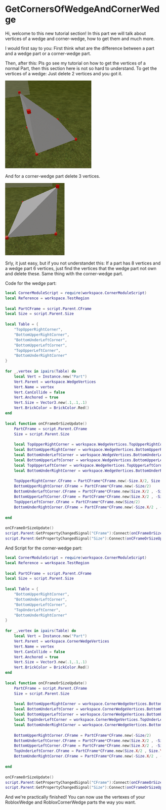 # GetCornersOfWedgeAndCornerWedge
Hi, welcome to this new tutorial section! In this part we will talk about vertices of a wedge and corner-wedge, how to get them and much more. 

I would first say to you: First think what are the difference between a part and a wedge part or a corner-wedge part.

Then, after this: Pls go see my tutorial on how to get the vertices of a normal Part, then this section here is not so hard to understand. To get the vertices of a wedge:
Just delete 2 vertices and you got it.

![WedgePart](imgs/GetCornersOfWedgeAndCornerWedge/WedgePart.png)

And for a corner-wedge part delete 3 vertices.

![CornerWedgePart](imgs/GetCornersOfWedgeAndCornerWedge/CornerWedgePart.png)

Srly, it just easy, but if you not understandet this:
If a part has 8 vertices and a wedge part 6 vertices, just find the vertices that the wedge part not own and delete these. Same thing with the corner-wedge part.

Code for the wedge part:
```lua
local CornerModuleScript = require(workspace.CornerModuleScript)
local Reference = workspace.TestRegion

local PartCFrame = script.Parent.CFrame
local Size = script.Parent.Size

local Table = {
	"TopUpperRightCorner",
	"BottomUpperRightCorner",
	"BottomUnderLeftCorner",
	"BottomUpperLeftCorner",
	"TopUpperLeftCorner",
	"BottomUnderRightCorner"
}

for _,vertex in ipairs(Table) do
	local Vert = Instance.new("Part")
	Vert.Parent = workspace.WedgeVertices
	Vert.Name = vertex
	Vert.CanCollide = false
	Vert.Anchored = true
	Vert.Size = Vector3.new(.1,.1,.1)
	Vert.BrickColor = BrickColor.Red()
end

local function onCFrameOrSizeUpdate()
	PartCFrame = script.Parent.CFrame
	Size = script.Parent.Size
	
	local TopUpperRightCorner = workspace.WedgeVertices.TopUpperRightCorner
	local BottomUpperRightCorner = workspace.WedgeVertices.BottomUpperRightCorner
	local BottomUnderLeftCorner = workspace.WedgeVertices.BottomUnderLeftCorner
	local BottomUpperLeftCorner = workspace.WedgeVertices.BottomUpperLeftCorner
	local TopUpperLeftCorner = workspace.WedgeVertices.TopUpperLeftCorner
	local BottomUnderRightCorner = workspace.WedgeVertices.BottomUnderRightCorner
	
	TopUpperRightCorner.CFrame = PartCFrame*CFrame.new(-Size.X/2, Size.Y/2, Size.Z/2)
	BottomUpperRightCorner.CFrame = PartCFrame*CFrame.new(-Size/2)
	BottomUnderLeftCorner.CFrame = PartCFrame*CFrame.new(Size.X/2 , -Size.Y/2 , Size.Z/2)
	BottomUpperLeftCorner.CFrame = PartCFrame*CFrame.new(Size.X/2 , -Size.Y/2 , -Size.Z/2)
	TopUpperLeftCorner.CFrame = PartCFrame*CFrame.new(Size/2)
	BottomUnderRightCorner.CFrame = PartCFrame*CFrame.new(-Size.X/2 , -Size.Y/2 , Size.Z/2)

end

onCFrameOrSizeUpdate()
script.Parent:GetPropertyChangedSignal("CFrame"):Connect(onCFrameOrSizeUpdate)
script.Parent:GetPropertyChangedSignal("Size"):Connect(onCFrameOrSizeUpdate)
```

And Script for the corner-wedge part:
```lua
local CornerModuleScript = require(workspace.CornerModuleScript)
local Reference = workspace.TestRegion

local PartCFrame = script.Parent.CFrame
local Size = script.Parent.Size

local Table = {
	"BottomUpperRightCorner",
	"BottomUnderLeftCorner",
	"BottomUpperLeftCorner",
	"TopUnderLeftCorner",
	"BottomUnderRightCorner"
}

for _,vertex in ipairs(Table) do
	local Vert = Instance.new("Part")
	Vert.Parent = workspace.CornerWedgeVertices
	Vert.Name = vertex
	Vert.CanCollide = false
	Vert.Anchored = true
	Vert.Size = Vector3.new(.1,.1,.1)
	Vert.BrickColor = BrickColor.Red()
end

local function onCFrameOrSizeUpdate()
	PartCFrame = script.Parent.CFrame
	Size = script.Parent.Size

	local BottomUpperRightCorner = workspace.CornerWedgeVertices.BottomUpperRightCorner
	local BottomUnderLeftCorner = workspace.CornerWedgeVertices.BottomUnderLeftCorner
	local BottomUpperLeftCorner = workspace.CornerWedgeVertices.BottomUpperLeftCorner
	local TopUnderLeftCorner = workspace.CornerWedgeVertices.TopUnderLeftCorner
	local BottomUnderRightCorner = workspace.CornerWedgeVertices.BottomUnderRightCorner
	
	BottomUpperRightCorner.CFrame = PartCFrame*CFrame.new(-Size/2)
	BottomUnderLeftCorner.CFrame = PartCFrame*CFrame.new(Size.X/2 , -Size.Y/2 , Size.Z/2)
	BottomUpperLeftCorner.CFrame = PartCFrame*CFrame.new(Size.X/2 , -Size.Y/2 , -Size.Z/2)
	TopUnderLeftCorner.CFrame = PartCFrame*CFrame.new(Size.X/2 , Size.Y/2 , -Size.Z/2)
	BottomUnderRightCorner.CFrame = PartCFrame*CFrame.new(-Size.X/2 , -Size.Y/2 , Size.Z/2)
	
end

onCFrameOrSizeUpdate()
script.Parent:GetPropertyChangedSignal("CFrame"):Connect(onCFrameOrSizeUpdate)
script.Parent:GetPropertyChangedSignal("Size"):Connect(onCFrameOrSizeUpdate)
```

And we're practically finished! You can now use the vertexes of your RobloxWedge and RobloxCornerWedge parts the way you want.

